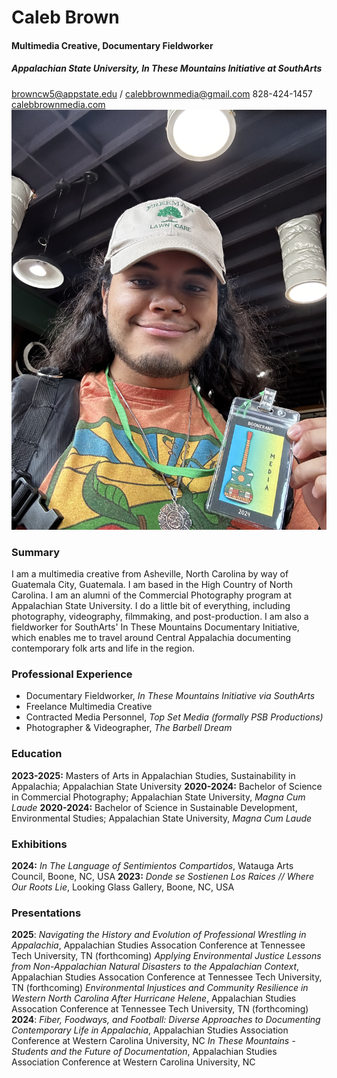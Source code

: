 # Caleb Brown
####  Multimedia Creative, Documentary Fieldworker
##### Appalachian State University, In These Mountains Initiative at SouthArts
browncw5@appstate.edu / calebbrownmedia@gmail.com
828-424-1457
[calebbrownmedia.com](calebbrownmedia.com)
<img src = "IMG_9901.jpg">

### Summary
I am a multimedia creative from Asheville, North Carolina by way of Guatemala City, Guatemala. I am based in the High Country of North Carolina. 
I am an alumni of the Commercial Photography program at Appalachian State University. I do a little bit of everything, including photography, videography, filmmaking, and post-production.
I am also a fieldworker for SouthArts' In These Mountains Documentary Initiative, which enables me to travel around Central Appalachia documenting contemporary folk arts and life in the region.

### Professional Experience
* Documentary Fieldworker, *In These Mountains Initiative via SouthArts*
* Freelance Multimedia Creative
* Contracted Media Personnel, *Top Set Media (formally PSB Productions)*
* Photographer & Videographer, *The Barbell Dream*

### Education
**2023-2025:** Masters of Arts in Appalachian Studies, Sustainability in Appalachia; Appalachian State University 
**2020-2024:** Bachelor of Science in Commercial Photography; Appalachian State University, *Magna Cum Laude*
**2020-2024:** Bachelor of Science in Sustainable Development, Environmental Studies; Appalachian State University, *Magna Cum Laude*

### Exhibitions
**2024:** *In The Language of Sentimientos Compartidos*, Watauga Arts Council, Boone, NC, USA
**2023:** *Donde se Sostienen Los Raices // Where Our Roots Lie*, Looking Glass Gallery, Boone, NC, USA

### Presentations
**2025**: *Navigating the History and Evolution of Professional Wrestling in Appalachia*, Appalachian Studies Assocation Conference at Tennessee Tech University, TN (forthcoming)
          *Applying Environmental Justice Lessons from Non-Appalachian Natural Disasters to the Appalachian Context*, Appalachian Studies Assocation Conference at Tennessee Tech University, TN (forthcoming)
          *Environmental Injustices and Community Resilience in Western North Carolina After Hurricane Helene*, Appalachian Studies Assocation Conference at Tennessee Tech University, TN (forthcoming)
**2024**: *Fiber, Foodways, and Football: Diverse Approaches to Documenting Contemporary Life in Appalachia*, Appalachian Studies Association Conference at Western Carolina University, NC
          *In These Mountains - Students and the Future of Documentation*, Appalachian Studies Association Conference at Western Carolina University, NC


